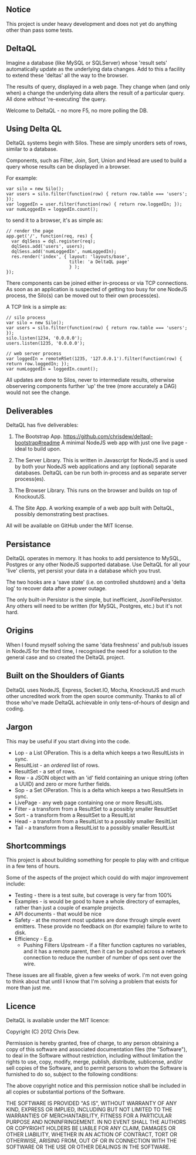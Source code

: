 Notice
------

This project is under heavy development and does not yet do anything other than pass some tests.


DeltaQL
-------

Imagine a database (like MySQL or SQLServer) whose 'result sets' automatically update as the underlying data changes.  Add to this a facility to extend these 'deltas' all the way to the browser.

The results of query, displayed in a web page.  They change when (and only when) a change the underlying data alters the result of a particular query.  All done *without* 're-executing' the query.

Welcome to DeltaQL - no more F5, no more polling the DB.


Using Delta QL
--------------

DeltaQL systems begin with Silos.  These are simply unorders sets of rows, similar to a database.

Components, such as Filter, Join, Sort, Union and Head are used to build a query whose results can be displayed in a browser.

For example:

    var silo = new Silo();
    var users = silo.filter(function(row) { return row.table === 'users'; });
    var loggedIn = user.filter(function(row) { return row.loggedIn; });
    var numLoggedIn = loggedIn.count();

to send it to a browser, it's as simple as:

    // render the page
    app.get('/', function(req, res) {
      var dqlSess = dql.register(req);
      dqlSess.add('users', users);
      dqlSess.add('numLoggedIn', numLoggedIn);
      res.render('index', { layout: 'layouts/base',
                            title: 'a DeltaQL page'
                            } );
    });

There components can be joined either in-process or via TCP connections.  As soon as an application is suspected of getting too busy for one NodeJS process, the Silo(s) can be moved out to their own process(es).

A TCP link is a simple as:

    // silo process
    var silo = new Silo();
    var users = silo.filter(function(row) { return row.table === 'users'; });
    silo.listen(1234, '0.0.0.0');
    users.listen(1235, '0.0.0.0');

    // web server process
    var loggedIn = remoteRSet(1235, '127.0.0.1').filter(function(row) { return row.loggedIn; });
    var numLoggedIn = loggedIn.count();

All updates are done to Silos, never to intermediate results, otherwise observering components further 'up' the tree (more accurately a DAG) would not see the change. 


Deliverables
------------

DeltaQL has five deliverables:

1. The Bootstrap App.  https://github.com/chrisdew/deltaql-bootstrap#readme  A minimal NodeJS web app with just one live page - ideal to build upon.

2. The Server Library.  This is written in Javascript for NodeJS and is used by both your NodeJS web applications and any (optional) separate databases.  DeltaQL can be run both in-process and as separate server process(es).

3. The Browser Library.  This runs on the browser and builds on top of KnockoutJS.

4. The Site App.  A working example of a web app built with DeltaQL, possibly demonstrating best practises.

All will be available on GitHub under the MIT license.


Persistance
-----------

DeltaQL operates in memory.  It has hooks to add persistence to MySQL, Postgres or any other NodeJS supported database.  Use DeltaQL for all your 'live' clients, yet persist your data in a database which you trust.

The two hooks are a 'save state' (i.e. on controlled shutdown) and a 'delta log' to recover data after a power outage.

The only built-in Persistor is the simple, but inefficient, JsonFilePersistor.  Any others will need to be written (for MySQL, Postgres, etc.) but it's not hard.


Origins
-------

When I found myself solving the same 'data freshness' and pub/sub issues in NodeJS for the third time, I recognised the need for a solution to the general case and so created the DeltaQL project.


Built on the Shoulders of Giants
--------------------------------

DeltaQL uses NodeJS, Express, Socket.IO, Mocha, KnockoutJS and much other uncredited work from the open source community.  Thanks to all of those who've made DeltaQL achievable in only tens-of-hours of design and coding.


Jargon
------

This may be useful if you start diving into the code.

* Lop - a List OPeration.  This is a delta which keeps a two ResultLists in sync.
* ResultList - an *ordered* list of rows.
* ResultSet - a set of rows.
* Row - a JSON object with an 'id' field containing an unique string (often a UUID) and zero or more further fields.
* Sop - a Set OPeration.  This is a delta which keeps a two ResultSets in sync.
* LivePage - any web page containing one or more ResultLists.
* Filter - a transform from a ResultSet to a possibly smaller ResultSet
* Sort - a transform from a ResultSet to a ResultList
* Head - a transform from a ResultList to a possibly smaller ResiltList
* Tail - a transform from a ResultList to a possibly smaller ResultList


Shortcommings
-------------

This project is about building something for people to play with and critique in a few tens of hours.

Some of the aspects of the project which could do with major improvement include:

* Testing - there is a test suite, but coverage is very far from 100%
* Examples - is would be good to have a whole directory of exmaples, rather than just a couple of example projects.
* API documents - that would be nice
* Safety - at the moment most updates are done through simple event emitters.  These provide no feedback on (for example) failure to write to disk.
* Efficiency - E.g.
  * Pushing Filters Upstream - if a filter function captures no variables, and it has a remote parent, then it can be pushed across a network connection to reduce the number of number of ops sent over the wire.

These issues are all fixable, given a few weeks of work.  I'm not even going to think about that until I know that I'm solving a problem that exists for more than just me.


Licence
-------

DeltaQL is available under the MIT licence:

Copyright (C) 2012 Chris Dew.

Permission is hereby granted, free of charge, to any person obtaining a copy of this software and associated documentation files (the "Software"), to deal in the Software without restriction, including without limitation the rights to use, copy, modify, merge, publish, distribute, sublicense, and/or sell copies of the Software, and to permit persons to whom the Software is furnished to do so, subject to the following conditions:

The above copyright notice and this permission notice shall be included in all copies or substantial portions of the Software.

THE SOFTWARE IS PROVIDED "AS IS", WITHOUT WARRANTY OF ANY KIND, EXPRESS OR IMPLIED, INCLUDING BUT NOT LIMITED TO THE WARRANTIES OF MERCHANTABILITY, FITNESS FOR A PARTICULAR PURPOSE AND NONINFRINGEMENT. IN NO EVENT SHALL THE AUTHORS OR COPYRIGHT HOLDERS BE LIABLE FOR ANY CLAIM, DAMAGES OR OTHER LIABILITY, WHETHER IN AN ACTION OF CONTRACT, TORT OR OTHERWISE, ARISING FROM, OUT OF OR IN CONNECTION WITH THE SOFTWARE OR THE USE OR OTHER DEALINGS IN THE SOFTWARE.
